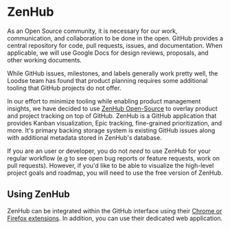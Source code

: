 # ZenHub

As an Open Source community, it is necessary for our work, communication, and collaboration to be done in the open.
GitHub provides a central repository for code, pull requests, issues, and documentation. When applicable, we will use Google Docs for design reviews, proposals, and other working documents.

While GitHub issues, milestones, and labels generally work pretty well, the Loodse team has found that product planning requires some additional tooling that GitHub projects do not offer.

In our effort to minimize tooling while enabling product management insights, we have decided to use [ZenHub Open-Source](https://www.zenhub.com/blog/open-source/) to overlay product and project tracking on top of GitHub.
ZenHub is a GitHub application that provides Kanban visualization, Epic tracking, fine-grained prioritization, and more. It's primary backing storage system is existing GitHub issues along with additional metadata stored in ZenHub's database.

If you are an user or developer, you do not _need_ to use ZenHub for your regular workflow (e.g to see open bug reports or feature requests, work on pull requests). However, if you'd like to be able to visualize the high-level project goals and roadmap, you will need to use the free version of ZenHub.

## Using ZenHub

ZenHub can be integrated within the GitHub interface using their [Chrome or Firefox extensions](https://www.zenhub.com/extension). In addition, you can use their dedicated web application.
